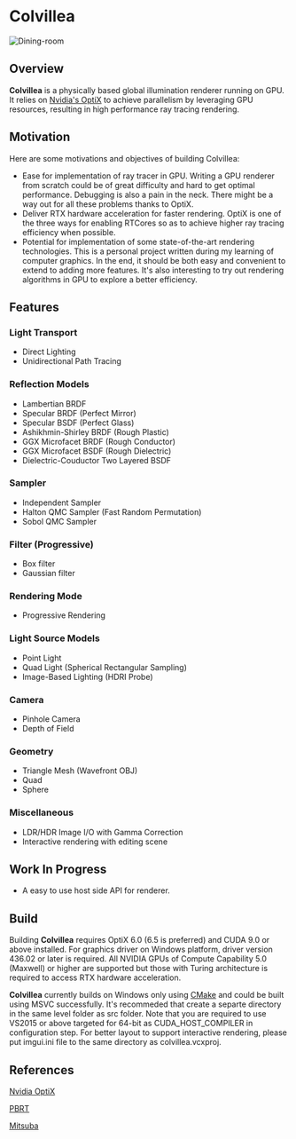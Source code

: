 # Colvillea
![Dining-room](https://github.com/Hearwindsaying/Colvillea/blob/master/examples/Gallery/dining-room_interactive.jpg)

## Overview
**Colvillea** is a physically based global illumination renderer running on GPU. It relies on [Nvidia's OptiX](https://developer.nvidia.com/optix) to achieve parallelism by leveraging GPU resources, resulting in high performance ray tracing rendering.

## Motivation
Here are some motivations and objectives of building Colvillea:
 - Ease for implementation of ray tracer in GPU. Writing a GPU renderer from scratch could be of great difficulty and hard to get optimal performance. Debugging is also a pain in the neck. There might be a way out for all these problems thanks to OptiX.
 - Deliver RTX hardware acceleration for faster rendering. OptiX is one of the three ways for enabling RTCores so as to achieve higher ray tracing efficiency when possible.
 - Potential for implementation of some state-of-the-art rendering technologies. This is a personal project written during my learning of computer graphics. In the end, it should be both easy and convenient to extend to adding more features. It's also interesting to try out rendering algorithms in GPU to explore a better efficiency. 

## Features
### Light Transport
 - Direct Lighting
 - Unidirectional Path Tracing

### Reflection Models
 - Lambertian BRDF
 - Specular BRDF (Perfect Mirror)
 - Specular BSDF (Perfect Glass)
 - Ashikhmin-Shirley BRDF (Rough Plastic)
 - GGX Microfacet BRDF (Rough Conductor)
 - GGX Microfacet BSDF (Rough Dielectric)
 - Dielectric-Couductor Two Layered BSDF

### Sampler
 - Independent Sampler
 - Halton QMC Sampler (Fast Random Permutation)    
 - Sobol QMC Sampler

### Filter (Progressive)
 - Box filter
 - Gaussian filter

### Rendering Mode
 - Progressive Rendering

### Light Source Models
 - Point Light
 - Quad Light (Spherical Rectangular Sampling)
 - Image-Based Lighting (HDRI Probe)

### Camera 
 - Pinhole Camera
 - Depth of Field

### Geometry
 - Triangle Mesh (Wavefront OBJ)
 - Quad
 - Sphere

### Miscellaneous
 - LDR/HDR Image I/O with Gamma Correction
 - Interactive rendering with editing scene

## Work In Progress
 - A easy to use host side API for renderer.

## Build
Building **Colvillea** requires OptiX 6.0 (6.5 is preferred) and CUDA 9.0 or above installed. For graphics driver on Windows platform, driver version 436.02 or later is required. All NVIDIA GPUs of Compute Capability 5.0 (Maxwell) or higher are supported but those with Turing architecture is required to access RTX hardware acceleration.

**Colvillea** currently builds on Windows only using [CMake](http://www.cmake.org/download/) and could be built using MSVC successfully. It's recommeded that create a separte directory in the same level folder as src folder. Note that you are required to use VS2015 or above targeted for 64-bit as CUDA_HOST_COMPILER in configuration step.
For better layout to support interactive rendering, please put imgui.ini file to the same directory as colvillea.vcxproj.

## References
[Nvidia OptiX](https://developer.nvidia.com/optix)

[PBRT](https://github.com/mmp/pbrt-v3)

[Mitsuba](https://github.com/mitsuba-renderer/mitsuba)

